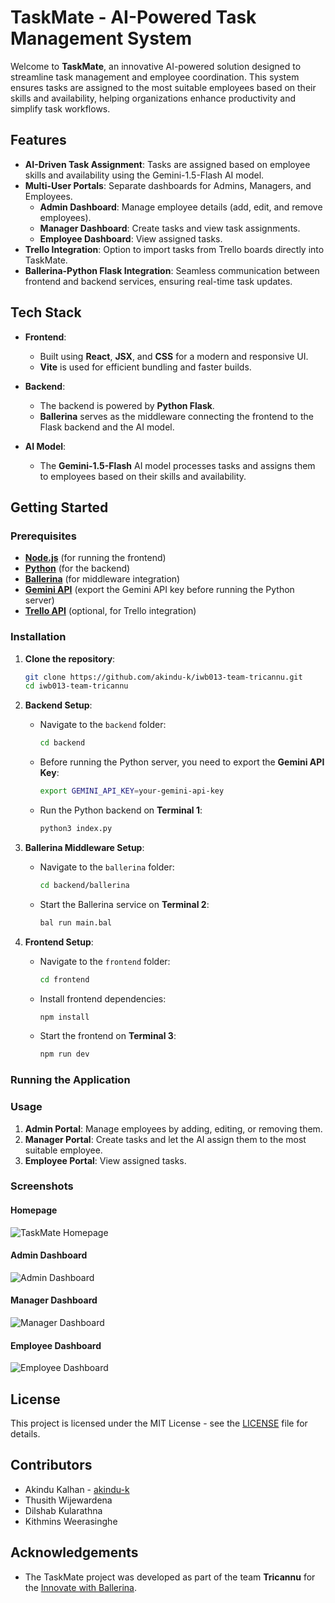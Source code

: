 # TaskMate - AI-Powered Task Management System

Welcome to **TaskMate**, an innovative AI-powered solution designed to streamline task management and employee coordination. This system ensures tasks are assigned to the most suitable employees based on their skills and availability, helping organizations enhance productivity and simplify task workflows.

## Features

- **AI-Driven Task Assignment**: Tasks are assigned based on employee skills and availability using the Gemini-1.5-Flash AI model.
- **Multi-User Portals**: Separate dashboards for Admins, Managers, and Employees.
  - **Admin Dashboard**: Manage employee details (add, edit, and remove employees).
  - **Manager Dashboard**: Create tasks and view task assignments.
  - **Employee Dashboard**: View assigned tasks.
- **Trello Integration**: Option to import tasks from Trello boards directly into TaskMate.
- **Ballerina-Python Flask Integration**: Seamless communication between frontend and backend services, ensuring real-time task updates.

## Tech Stack

- **Frontend**: 
  - Built using **React**, **JSX**, and **CSS** for a modern and responsive UI.
  - **Vite** is used for efficient bundling and faster builds.

- **Backend**: 
  - The backend is powered by **Python Flask**.
  - **Ballerina** serves as the middleware connecting the frontend to the Flask backend and the AI model.
  
- **AI Model**: 
  - The **Gemini-1.5-Flash** AI model processes tasks and assigns them to employees based on their skills and availability.

## Getting Started

### Prerequisites
- **[Node.js](https://nodejs.org/en)** (for running the frontend)
- **[Python](https://www.python.org/)** (for the backend)
- **[Ballerina](https://ballerina.io/)** (for middleware integration)
- **[Gemini API](https://aistudio.google.com/app/apikey)** (export the Gemini API key before running the Python server)
- **[Trello API](https://developer.atlassian.com/cloud/trello/)** (optional, for Trello integration)

### Installation

1. **Clone the repository**:
    ```bash
    git clone https://github.com/akindu-k/iwb013-team-tricannu.git
    cd iwb013-team-tricannu
    ```


2. **Backend Setup**:
    - Navigate to the `backend` folder:
      ```bash
      cd backend
      ```
    - Before running the Python server, you need to export the **Gemini API Key**:
      ```bash
      export GEMINI_API_KEY=your-gemini-api-key
      ```

    - Run the Python backend on **Terminal 1**:
      ```bash
      python3 index.py
      ```

3. **Ballerina Middleware Setup**:
    - Navigate to the `ballerina` folder:
      ```bash
      cd backend/ballerina
      ```
    - Start the Ballerina service on **Terminal 2**:
      ```bash
      bal run main.bal
      ```

4. **Frontend Setup**:
    - Navigate to the `frontend` folder:
      ```bash
      cd frontend
      ```
    - Install frontend dependencies:
      ```bash
      npm install
      ```
    - Start the frontend on **Terminal 3**:
      ```bash
      npm run dev
      ```

### Running the Application



### Usage

1. **Admin Portal**: Manage employees by adding, editing, or removing them.
2. **Manager Portal**: Create tasks and let the AI assign them to the most suitable employee.
3. **Employee Portal**: View assigned tasks.

### Screenshots

#### Homepage
![TaskMate Homepage](https://i.ibb.co/4MGG8qF/Screenshot-from-2024-10-20-01-47-30.png)

#### Admin Dashboard
![Admin Dashboard](https://i.ibb.co/8Y6MNZ6/Screenshot-from-2024-10-20-01-55-47.png)

#### Manager Dashboard
![Manager Dashboard](https://i.ibb.co/qWYffjG/Screenshot-from-2024-10-20-01-59-20.png)

#### Employee Dashboard
![Employee Dashboard](https://i.ibb.co/BKvyfxS/Screenshot-from-2024-10-20-02-01-49.png)

## License

This project is licensed under the MIT License - see the [LICENSE](LICENSE) file for details.

## Contributors

- Akindu Kalhan - [akindu-k](https://github.com/akindu-k)
- Thusith Wijewardena
- Dilshab Kularathna
- Kithmins Weerasinghe

## Acknowledgements

- The TaskMate project was developed as part of the team **Tricannu** for the [Innovate with Ballerina](https://innovatewithballerina.com/).
